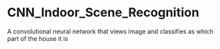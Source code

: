 # CNN_Indoor_Scene_Recognition
A convolutional neural network that views image and classifies as which part of the house it is
